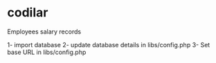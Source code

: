 # codilar

Employees salary records

1- import database
2- update database details in libs/config.php
3- Set base URL in libs/config.php 